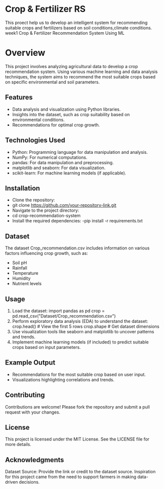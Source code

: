 # Crop & Fertilizer RS
This proect help us to develop an intelligent system for recommending suitable crops and fertilizers based on soil conditions,climate conditions.
week1 Crop & Fertilizer Recommendation System Using ML
<br>
# Overview
This project involves analyzing agricultural data to develop a crop recommendation system. Using various machine learning and data analysis techniques, the system aims to recommend the most suitable crops based on specific environmental and soil parameters.

## Features

- Data analysis and visualization using Python libraries.
- Insights into the dataset, such as crop suitability based on environmental conditions.
- Recommendations for optimal crop growth.

## Technologies Used

- Python: Programming language for data manipulation and analysis.
- NumPy: For numerical computations.
- pandas: For data manipulation and preprocessing.
- matplotlib and seaborn: For data visualization.
- scikit-learn: For machine learning models (if applicable).
## Installation
- Clone the repository:
 - git clone https://github.com/your-repository-link.git
- Navigate to the project directory:
 - cd crop-recommendation-system
- Install the required dependencies:
  -pip install -r requirements.txt
## Dataset
The dataset Crop_recommendation.csv includes information on various factors influencing crop growth, such as:

- Soil pH
- Rainfall
- Temperature
- Humidity
- Nutrient levels
## Usage
1. Load the dataset:
import pandas as pd
crop = pd.read_csv("Dataset/Crop_recommendation.csv")
2. Perform exploratory data analysis (EDA) to understand the dataset:
crop.head()  # View the first 5 rows
crop.shape   # Get dataset dimensions
3. Use visualization tools like seaborn and matplotlib to uncover patterns and trends.
4. Implement machine learning models (if included) to predict suitable crops based on input parameters.
## Example Output
- Recommendations for the most suitable crop based on user input.
- Visualizations highlighting correlations and trends.
## Contributing
Contributions are welcome! Please fork the repository and submit a pull request with your changes.

## License
This project is licensed under the MIT License. See the LICENSE file for more details.

## Acknowledgments
Dataset Source: Provide the link or credit to the dataset source.
Inspiration for this project came from the need to support farmers in making data-driven decisions.
